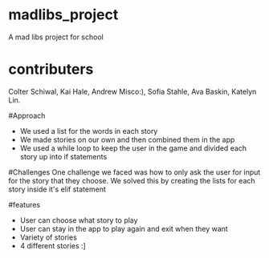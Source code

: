 # madlibs_project
A mad libs project for school

# contributers
Colter Schiwal, 
Kai Hale, 
Andrew Misco:), 
Sofia Stahle, 
Ava Baskin, 
Katelyn Lin.

#Approach
- We used a list for the words in each story 
- We made stories on our own and then combined them in the app
- We used a while loop to keep the user in the game and divided each story up into if statements

#Challenges
One challenge we faced was how to only ask the user for input for the story that they choose. We solved this by creating the lists for each story inside it's elif statement

#features
- User can choose what story to play
- User can stay in the app to play again and exit when they want
- Variety of stories
- 4 different stories
:]
